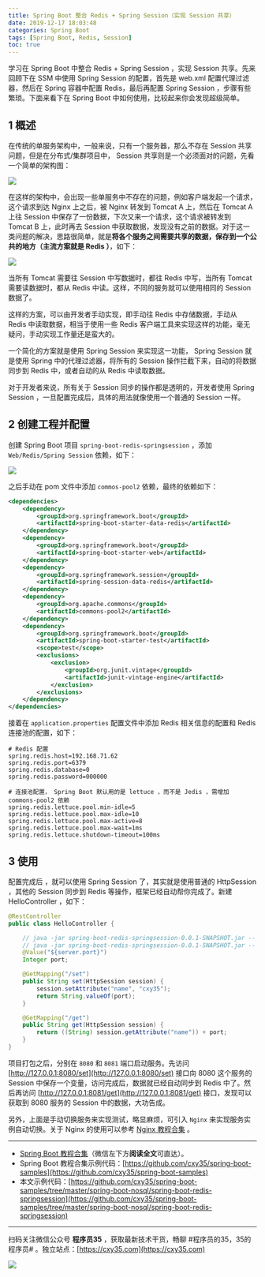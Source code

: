 ```yaml
---
title: Spring Boot 整合 Redis + Spring Session（实现 Session 共享）
date: 2019-12-17 18:03:48
categories: Spring Boot
tags: [Spring Boot, Redis, Session]
toc: true
---
```

学习在 Spring Boot 中整合 Redis + Spring Session ，实现 Session 共享。先来回顾下在 SSM 中使用 Spring Session 的配置，首先是 web.xml 配置代理过滤器，然后在 Spring 容器中配置 Redis，最后再配置 Spring Session ，步骤有些繁琐。下面来看下在 Spring Boot 中如何使用，比较起来你会发现超级简单。
<!-- more -->

## 1 概述

在传统的单服务架构中，一般来说，只有一个服务器，那么不存在 Session 共享问题，但是在分布式/集群项目中， Session 共享则是一个必须面对的问题，先看一个简单的架构图：

![](https://oscimg.oschina.net/oscnet/up-d694ab58a043229967fabc06e897da41e80.png)

在这样的架构中，会出现一些单服务中不存在的问题，例如客户端发起一个请求，这个请求到达 Nginx 上之后，被 Nginx 转发到 Tomcat A 上，然后在 Tomcat A 上往 Session 中保存了一份数据，下次又来一个请求，这个请求被转发到 Tomcat B 上，此时再去 Session 中获取数据，发现没有之前的数据。对于这一类问题的解决，思路很简单，就是**将各个服务之间需要共享的数据，保存到一个公共的地方（主流方案就是 Redis ）**，如下：

![](https://oscimg.oschina.net/oscnet/up-27a07f3ef0fe6414a6170b49dd7fb8cf13e.png)

当所有 Tomcat 需要往 Session 中写数据时，都往 Redis 中写，当所有 Tomcat 需要读数据时，都从 Redis 中读。这样，不同的服务就可以使用相同的 Session 数据了。

这样的方案，可以由开发者手动实现，即手动往 Redis 中存储数据，手动从 Redis 中读取数据，相当于使用一些 Redis 客户端工具来实现这样的功能，毫无疑问，手动实现工作量还是蛮大的。

一个简化的方案就是使用 Spring Session 来实现这一功能， Spring Session 就是使用 Spring 中的代理过滤器，将所有的 Session 操作拦截下来，自动的将数据同步到 Redis 中，或者自动的从 Redis 中读取数据。

对于开发者来说，所有关于 Session 同步的操作都是透明的，开发者使用 Spring Session ，一旦配置完成后，具体的用法就像使用一个普通的 Session 一样。

## 2 创建工程并配置

创建 Spring Boot 项目 `spring-boot-redis-springsession` ，添加 `Web/Redis/Spring Session` 依赖，如下：

![](https://oscimg.oschina.net/oscnet/up-3c699be8c83873c3e5d868aed6b3d42dcc8.png)

之后手动在 pom 文件中添加 `commos-pool2` 依赖，最终的依赖如下：

```xml
<dependencies>
    <dependency>
        <groupId>org.springframework.boot</groupId>
        <artifactId>spring-boot-starter-data-redis</artifactId>
    </dependency>
    <dependency>
        <groupId>org.springframework.boot</groupId>
        <artifactId>spring-boot-starter-web</artifactId>
    </dependency>
    <dependency>
        <groupId>org.springframework.session</groupId>
        <artifactId>spring-session-data-redis</artifactId>
    </dependency>
    <dependency>
        <groupId>org.apache.commons</groupId>
        <artifactId>commons-pool2</artifactId>
    </dependency>
    <dependency>
        <groupId>org.springframework.boot</groupId>
        <artifactId>spring-boot-starter-test</artifactId>
        <scope>test</scope>
        <exclusions>
            <exclusion>
                <groupId>org.junit.vintage</groupId>
                <artifactId>junit-vintage-engine</artifactId>
            </exclusion>
        </exclusions>
    </dependency>
</dependencies>
```

接着在 `application.properties` 配置文件中添加 Redis 相关信息的配置和 Redis 连接池的配置，如下：

```properties
# Redis 配置
spring.redis.host=192.168.71.62
spring.redis.port=6379
spring.redis.database=0
spring.redis.password=000000

# 连接池配置， Spring Boot 默认用的是 lettuce ，而不是 Jedis ，需增加 commons-pool2 依赖
spring.redis.lettuce.pool.min-idle=5
spring.redis.lettuce.pool.max-idle=10
spring.redis.lettuce.pool.max-active=8
spring.redis.lettuce.pool.max-wait=1ms
spring.redis.lettuce.shutdown-timeout=100ms
```

## 3 使用

配置完成后 ，就可以使用 Spring Session 了，其实就是使用普通的 HttpSession ，其他的 Session 同步到 Redis 等操作，框架已经自动帮你完成了。新建 HelloController ，如下：

```java
@RestController
public class HelloController {

    // java -jar spring-boot-redis-springsession-0.0.1-SNAPSHOT.jar -- server.port=8080
    // java -jar spring-boot-redis-springsession-0.0.1-SNAPSHOT.jar -- server.port=8081
    @Value("${server.port}")
    Integer port;

    @GetMapping("/set")
    public String set(HttpSession session) {
        session.setAttribute("name", "cxy35");
        return String.valueOf(port);
    }

    @GetMapping("/get")
    public String get(HttpSession session) {
        return ((String) session.getAttribute("name")) + port;
    }
}
```

项目打包之后，分别在 `8080` 和 `8081` 端口启动服务。先访问 [http://127.0.0.1:8080/set](http://127.0.0.1:8080/set) 接口向 8080 这个服务的 Session 中保存一个变量，访问完成后，数据就已经自动同步到 Redis 中了。然后再访问 [http://127.0.0.1:8081/get](http://127.0.0.1:8081/get) 接口，发现可以获取到 8080 服务的 Session 中的数据，大功告成。

另外，上面是手动切换服务来实现测试，略显麻烦，可引入 `Nginx` 来实现服务实例自动切换。关于 Nginx 的使用可以参考 [Nginx 教程合集](https://mp.weixin.qq.com/s/TdLki2vnjW4hKUz_BgzEHg) 。

---

- [Spring Boot 教程合集](https://mp.weixin.qq.com/s/9vOiAxHFnfJnRwSlTfAHwg)（微信左下方**阅读全文**可直达）。
- Spring Boot 教程合集示例代码：[https://github.com/cxy35/spring-boot-samples](https://github.com/cxy35/spring-boot-samples)
- 本文示例代码：[https://github.com/cxy35/spring-boot-samples/tree/master/spring-boot-nosql/spring-boot-redis-springsession](https://github.com/cxy35/spring-boot-samples/tree/master/spring-boot-nosql/spring-boot-redis-springsession)


---

扫码关注微信公众号 **程序员35** ，获取最新技术干货，畅聊 #程序员的35，35的程序员# 。独立站点：[https://cxy35.com](https://cxy35.com)

![](https://oscimg.oschina.net/oscnet/up-285838b9c516db5bb1ba760f292f2346078.JPEG)